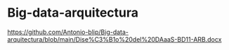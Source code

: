 # Big-data-arquitectura

https://github.com/Antonio-blip/Big-data-arquitectura/blob/main/Dise%C3%B1o%20del%20DAaaS-BD11-ARB.docx
